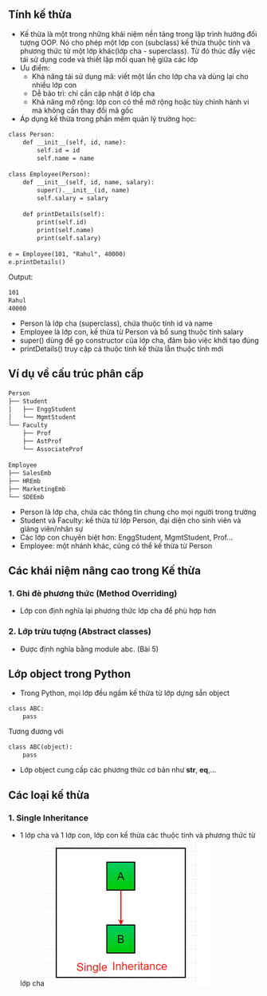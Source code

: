 Tính kế thừa
---
- Kế thừa là một trong những khái niệm nền tảng trong lập trình hướng đối tượng OOP. Nó cho phép một lớp con (subclass) kế thừa thuộc tính và phương thức từ một lớp khác(lớp cha - superclass). Từ đó thúc đẩy việc tái sử dụng code và thiết lập mối quan hệ giữa các lớp
- Ưu điểm:
  - Khả năng tái sử dụng mã: viết một lần cho lớp cha và dùng lại cho nhiều lớp con
  - Dễ bảo trì: chỉ cần cập nhật ở lớp cha
  - Khả năng mở rộng: lớp con có thể mở rộng hoặc tùy chỉnh hành vi mà không cần thay đổi mã gốc
 - Áp dụng kế thừa trong phần mềm quản lý trường học:
```
class Person:
    def __init__(self, id, name):
        self.id = id
        self.name = name

class Employee(Person):
    def __init__(self, id, name, salary):
        super().__init__(id, name)
        self.salary = salary

    def printDetails(self):
        print(self.id)
        print(self.name)
        print(self.salary)

e = Employee(101, "Rahul", 40000)
e.printDetails()
```
Output:
```
101
Rahul
40000
```
- Person là lớp cha (superclass), chứa thuộc tính id và name
- Employee là lớp con, kế thừa từ Person và bổ sung thuộc tính salary
- super() dùng để gọ constructor của lớp cha, đảm bảo việc khởi tạo đúng
- printDetails() truy cập cả thuộc tính kế thừa lẫn thuộc tính mới

Ví dụ về cấu trúc phân cấp 
---
```
Person
├── Student
│   ├── EnggStudent
│   └── MgmtStudent
└── Faculty
    ├── Prof
    ├── AstProf
    └── AssociateProf

Employee
├── SalesEmb
├── HREmb
├── MarketingEmb
└── SDEEmb
```
- Person là lớp cha, chứa các thông tin chung cho mọi người trong trường
- Student và Faculty: kế thừa từ lớp Person, đại diện cho sinh viên và giảng viên/nhân sự
- Các lớp con chuyên biệt hơn: EnggStudent, MgmtStudent, Prof...
- Employee: một nhánh khác, cũng có thể kế thừa từ Person

Các khái niệm nâng cao trong Kế thừa
---
### 1. Ghi đè phương thức (Method Overriding)
- Lớp con định nghĩa lại phương thức lớp cha để phù hợp hơn
### 2. Lớp trừu tượng (Abstract classes)
- Được định nghĩa bằng module abc. (Bài 5)

Lớp object trong Python
---
- Trong Python, mọi lớp đều ngầm kế thừa từ lớp dựng sẵn object
```
class ABC:
    pass
```
Tương đương với
```
class ABC(object):
    pass
```
- Lớp object cung cấp các phương thức cơ bản như __str__, __eq__,...

Các loại kế thừa
---
### 1. Single Inheritance
- 1 lớp cha và 1 lớp con, lớp con kế thừa các thuộc tính và phương thức từ lớp cha
![Single Inheritance](img/inheritance11.png)
